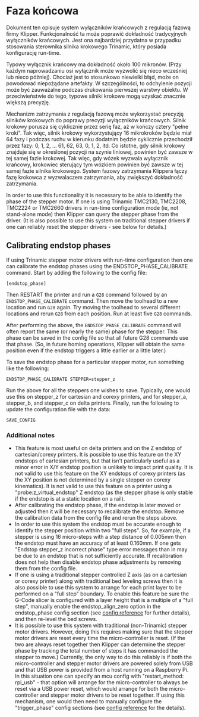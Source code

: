 # Faza końcowa

Dokument ten opisuje system wyłączników krańcowych z regulacją fazową firmy Klipper. Funkcjonalność ta może poprawić dokładność tradycyjnych wyłączników krańcowych. Jest ona najbardziej przydatna w przypadku stosowania sterownika silnika krokowego Trinamic, który posiada konfigurację run-time.

Typowy wyłącznik krańcowy ma dokładność około 100 mikronów. (Przy każdym naprowadzaniu osi wyłącznik może wyzwolić się nieco wcześniej lub nieco później). Chociaż jest to stosunkowo niewielki błąd, może on powodować niepożądane artefakty. W szczególności, to odchylenie pozycji może być zauważalne podczas drukowania pierwszej warstwy obiektu. W przeciwieństwie do tego, typowe silniki krokowe mogą uzyskać znacznie większą precyzję.

Mechanizm zatrzymania z regulacją fazową może wykorzystać precyzję silników krokowych do poprawy precyzji wyłączników krańcowych. Silnik krokowy porusza się cyklicznie przez serię faz, aż w kończy cztery "pełne kroki". Tak więc, silnik krokowy wykorzystujący 16 mikrokroków będzie miał 64 fazy i podczas ruchu w kierunku dodatnim będzie cyklicznie przechodził przez fazy: 0, 1, 2, ... 61, 62, 63, 0, 1, 2, itd. Co istotne, gdy silnik krokowy znajduje się w określonej pozycji na szynie liniowej, powinien być zawsze w tej samej fazie krokowej. Tak więc, gdy wózek wyzwala wyłącznik krańcowy, krokowiec sterujący tym wózkiem powinien być zawsze w tej samej fazie silnika krokowego. System fazowy zatrzymania Klippera łączy fazę krokowca z wyzwalaczem zatrzymania, aby zwiększyć dokładność zatrzymania.

In order to use this functionality it is necessary to be able to identify the phase of the stepper motor. If one is using Trinamic TMC2130, TMC2208, TMC2224 or TMC2660 drivers in run-time configuration mode (ie, not stand-alone mode) then Klipper can query the stepper phase from the driver. (It is also possible to use this system on traditional stepper drivers if one can reliably reset the stepper drivers - see below for details.)

## Calibrating endstop phases

If using Trinamic stepper motor drivers with run-time configuration then one can calibrate the endstop phases using the ENDSTOP_PHASE_CALIBRATE command. Start by adding the following to the config file:

```
[endstop_phase]
```

Then RESTART the printer and run a `G28` command followed by an `ENDSTOP_PHASE_CALIBRATE` command. Then move the toolhead to a new location and run `G28` again. Try moving the toolhead to several different locations and rerun `G28` from each position. Run at least five `G28` commands.

After performing the above, the `ENDSTOP_PHASE_CALIBRATE` command will often report the same (or nearly the same) phase for the stepper. This phase can be saved in the config file so that all future G28 commands use that phase. (So, in future homing operations, Klipper will obtain the same position even if the endstop triggers a little earlier or a little later.)

To save the endstop phase for a particular stepper motor, run something like the following:

```
ENDSTOP_PHASE_CALIBRATE STEPPER=stepper_z
```

Run the above for all the steppers one wishes to save. Typically, one would use this on stepper_z for cartesian and corexy printers, and for stepper_a, stepper_b, and stepper_c on delta printers. Finally, run the following to update the configuration file with the data:

```
SAVE_CONFIG
```

### Additional notes

* This feature is most useful on delta printers and on the Z endstop of cartesian/corexy printers. It is possible to use this feature on the XY endstops of cartesian printers, but that isn't particularly useful as a minor error in X/Y endstop position is unlikely to impact print quality. It is not valid to use this feature on the XY endstops of corexy printers (as the XY position is not determined by a single stepper on corexy kinematics). It is not valid to use this feature on a printer using a "probe:z_virtual_endstop" Z endstop (as the stepper phase is only stable if the endstop is at a static location on a rail).
* After calibrating the endstop phase, if the endstop is later moved or adjusted then it will be necessary to recalibrate the endstop. Remove the calibration data from the config file and rerun the steps above.
* In order to use this system the endstop must be accurate enough to identify the stepper position within two "full steps". So, for example, if a stepper is using 16 micro-steps with a step distance of 0.005mm then the endstop must have an accuracy of at least 0.160mm. If one gets "Endstop stepper_z incorrect phase" type error messages than in may be due to an endstop that is not sufficiently accurate. If recalibration does not help then disable endstop phase adjustments by removing them from the config file.
* If one is using a traditional stepper controlled Z axis (as on a cartesian or corexy printer) along with traditional bed leveling screws then it is also possible to use this system to arrange for each print layer to be performed on a "full step" boundary. To enable this feature be sure the G-Code slicer is configured with a layer height that is a multiple of a "full step", manually enable the endstop_align_zero option in the endstop_phase config section (see [config reference](Config_Reference.md#endstop_phase) for further details), and then re-level the bed screws.
* It is possible to use this system with traditional (non-Trinamic) stepper motor drivers. However, doing this requires making sure that the stepper motor drivers are reset every time the micro-controller is reset. (If the two are always reset together then Klipper can determine the stepper phase by tracking the total number of steps it has commanded the stepper to move.) Currently, the only way to do this reliably is if both the micro-controller and stepper motor drivers are powered solely from USB and that USB power is provided from a host running on a Raspberry Pi. In this situation one can specify an mcu config with "restart_method: rpi_usb" - that option will arrange for the micro-controller to always be reset via a USB power reset, which would arrange for both the micro-controller and stepper motor drivers to be reset together. If using this mechanism, one would then need to manually configure the "trigger_phase" config sections (see [config reference](Config_Reference.md#endstop_phase) for the details).
